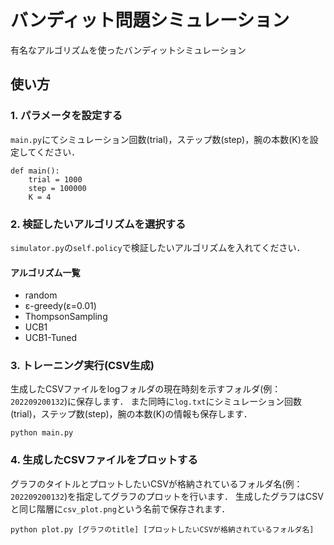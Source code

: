 # バンディット問題シミュレーション
有名なアルゴリズムを使ったバンディットシミュレーション

## 使い方

### 1. パラメータを設定する
`main.py`にてシミュレーション回数(trial)，ステップ数(step)，腕の本数(K)を設定してください．
```
def main():
    trial = 1000
    step = 100000
    K = 4
```

### 2. 検証したいアルゴリズムを選択する
`simulator.py`の`self.policy`で検証したいアルゴリズムを入れてください．

#### アルゴリズム一覧
- random
- &epsilon;-greedy(&epsilon;=0.01)
- ThompsonSampling
- UCB1
- UCB1-Tuned

### 3. トレーニング実行(CSV生成)
生成したCSVファイルをlogフォルダの現在時刻を示すフォルダ(例：`202209200132`)に保存します．
また同時に`log.txt`にシミュレーション回数(trial)，ステップ数(step)，腕の本数(K)の情報も保存します．
```
python main.py
```

### 4. 生成したCSVファイルをプロットする
グラフのタイトルとプロットしたいCSVが格納されているフォルダ名(例：`202209200132`)を指定してグラフのプロットを行います．
生成したグラフはCSVと同じ階層に`csv_plot.png`という名前で保存されます．
```
python plot.py [グラフのtitle] [プロットしたいCSVが格納されているフォルダ名]
```

